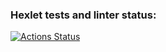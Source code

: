 ### Hexlet tests and linter status:
[![Actions Status](https://github.com/artemBeletzky/python-project-50/workflows/hexlet-check/badge.svg)](https://github.com/artemBeletzky/python-project-50/actions)